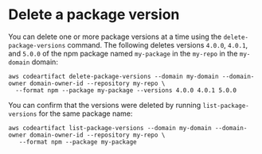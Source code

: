 # Delete a package version<a name="delete-package"></a>

You can delete one or more package versions at a time using the `delete-package-versions` command\. The following deletes versions `4.0.0`, `4.0.1`, and `5.0.0` of the npm package named `my-package` in the `my-repo` in the `my-domain` domain:

```
aws codeartifact delete-package-versions --domain my-domain --domain-owner domain-owner-id --repository my-repo \
  --format npm --package my-package --versions 4.0.0 4.0.1 5.0.0
```

You can confirm that the versions were deleted by running `list-package-versions` for the same package name:

```
aws codeartifact list-package-versions --domain my-domain --domain-owner domain-owner-id --repository my-repo \
   --format npm --package my-package
```